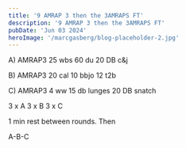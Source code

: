 ```yaml
---
title: '9 AMRAP 3 then the 3AMRAPS FT'
description: '9 AMRAP 3 then the 3AMRAPS FT'
pubDate: 'Jun 03 2024'
heroImage: '/marcgasberg/blog-placeholder-2.jpg'
---
```


A) AMRAP3
25 wbs
60 du
20 DB c&j

B) AMRAP3
20 cal 
10 bbjo
12 t2b

C) AMRAP3
4 ww
15 db lunges 
20 DB snatch

3 x A 
3 x B
3 x C

1 min rest between rounds. Then

A-B-C



